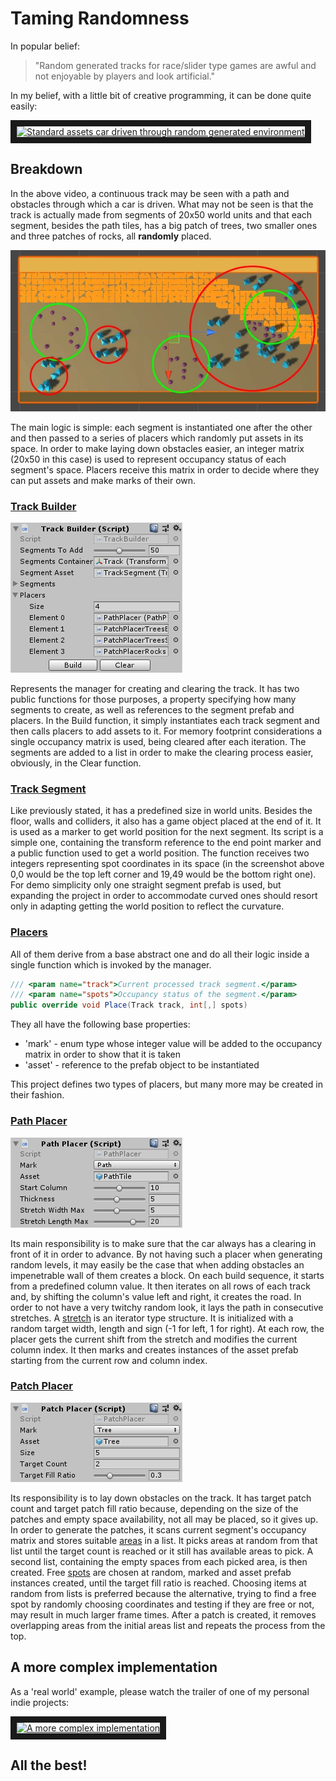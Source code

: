 # Taming Randomness

In popular belief:
> "Random generated tracks for race/slider type games are awful and not enjoyable by players and look artificial."

In my belief, with a little bit of creative programming, it can be done quite easily:

<a href="http://www.youtube.com/watch?feature=player_embedded&v=gu4lKvZZD30 
" target="_blank"><img src="http://img.youtube.com/vi/gu4lKvZZD30/0.jpg" 
alt="Standard assets car driven through random generated environment" width="800" height="600" border="10"></a>

## Breakdown

In the above video, a continuous track may be seen with a path and obstacles through which a car is driven. What may not be seen is that the track is actually made from segments of 20x50 world units and that each segment, besides the path tiles, has a big patch of trees, two smaller ones and three patches of rocks, all **randomly** placed.

![alt text](ReadMeImgs/segmentBreakdown.png "Track Segment Breakdown")

The main logic is simple: each segment is instantiated one after the other and then passed to a series of placers which randomly put assets in its space. In order to make laying down obstacles easier, an integer matrix (20x50 in this case) is used to represent occupancy status of each segment's space. Placers receive this matrix in order to decide where they can put assets and make marks of their own.

### [Track Builder](Assets/Scripts/TrackBuilder.cs)

![alt text](ReadMeImgs/trackBuilderInspector.png "Track Builder Inspector")

Represents the manager for creating and clearing the track. It has two public functions for those purposes, a property specifying how many segments to create, as well as references to the segment prefab and placers.
In the Build function, it simply instantiates each track segment and then calls placers to add assets to it. For memory footprint considerations a single occupancy matrix is used, being cleared after each iteration. The segments are added to a list in order to make the clearing process easier, obviously, in the Clear function.

### [Track Segment](Assets/Scripts/TrackSegment.cs)

Like previously stated, it has a predefined size in world units. Besides the floor, walls and colliders, it also has a game object placed at the end of it. It is used as a marker to get world position for the next segment.
Its script is a simple one, containing the transform reference to the end point marker and a public function used to get a world position. The function receives two integers representing spot coordinates in its space (in the screenshot above 0,0 would be the top left corner and 19,49 would be the bottom right one).
For demo simplicity only one straight segment prefab is used, but expanding the project in order to accommodate curved ones should resort only in adapting getting the world position to reflect the curvature.

### [Placers](Assets/Scripts/Placers)

All of them derive from a base abstract one and do all their logic inside a single function which is invoked by the manager.

```C#
/// <param name="track">Current processed track segment.</param>
/// <param name="spots">Occupancy status of the segment.</param>
public override void Place(Track track, int[,] spots)
```

They all have the following base properties:
* 'mark' - enum type whose integer value will be added to the occupancy matrix in order to show that it is taken
* 'asset' - reference to the prefab object to be instantiated

This project defines two types of placers, but many more may be created in their fashion.

### [Path Placer](Assets/Scripts/Placers/PathPlacer.cs)

![alt text](ReadMeImgs/pathPlacerInspector.png "Path Placer Inspector")

Its main responsibility is to make sure that the car always has a clearing in front of it in order to advance. By not having such a placer when generating random levels, it may easily be the case that when adding obstacles an impenetrable wall of them creates a block.
On each build sequence, it starts from a predefined column value. It then iterates on all rows of each track and, by shifting the column's value left and right, it creates the road.
In order to not have a very twitchy random look, it lays the path in consecutive stretches. A [stretch](Assets/Scripts/Placers/PathStretch.cs) is an iterator type structure. It is initialized with a random target width, length and sign (-1 for left, 1 for right). At each row, the placer gets the current shift from the stretch and modifies the current column index. It then marks and creates instances of the asset prefab starting from the current row and column index.

### [Patch Placer](Assets/Scripts/Placers/PatchPlacer.cs)

![alt text](ReadMeImgs/patchPlacerInspector.png "Patch Placer Inspector")

Its responsibility is to lay down obstacles on the track. It has target patch count and target patch fill ratio because, depending on the size of the patches and empty space availability, not all may be placed, so it gives up.
In order to generate the patches, it scans current segment's occupancy matrix and stores suitable [areas](Assets/Scripts/Placers/PlacerArea.cs) in a list. It picks areas at random from that list until the target count is reached or it still has available areas to pick. A second list, containing the empty spaces from each picked area, is then created. Free [spots](Assets/Scripts/Placers/PlacerSpot.cs) are chosen at random, marked and asset prefab instances created, until the target fill ratio is reached.
Choosing items at random from lists is preferred because the alternative, trying to find a free spot by randomly choosing coordinates and testing if they are free or not, may result in much larger frame times.
After a patch is created, it removes overlapping areas from the initial areas list and repeats the process from the top.

## A more complex implementation

As a 'real world' example, please watch the trailer of one of my personal indie projects:

<a href="http://www.youtube.com/watch?feature=player_embedded&v=kmBHkBkqL3M 
" target="_blank"><img src="http://img.youtube.com/vi/kmBHkBkqL3M/0.jpg" 
alt="A more complex implementation" width="800" height="600" border="10"></a>

## All the best!